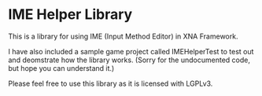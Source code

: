 IME Helper Library
=========

This is a library for using IME (Input Method Editor) in XNA Framework.

I have also included a sample game project called IMEHelperTest to test out and deomstrate how the library works. (Sorry for the undocumented code, but hope you can understand it.)

Please feel free to use this library as it is licensed with LGPLv3.
